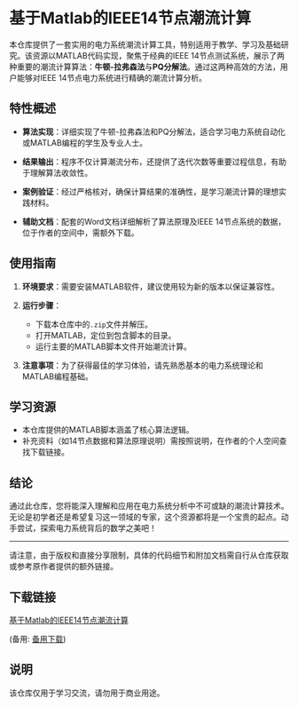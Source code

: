 # 基于Matlab的IEEE14节点潮流计算

本仓库提供了一套实用的电力系统潮流计算工具，特别适用于教学、学习及基础研究。该资源以MATLAB代码实现，聚焦于经典的IEEE 14节点测试系统，展示了两种重要的潮流计算算法：**牛顿-拉弗森法**与**PQ分解法**。通过这两种高效的方法，用户能够对IEEE 14节点电力系统进行精确的潮流计算分析。

## 特性概述

- **算法实现**：详细实现了牛顿-拉弗森法和PQ分解法，适合学习电力系统自动化或MATLAB编程的学生及专业人士。
  
- **结果输出**：程序不仅计算潮流分布，还提供了迭代次数等重要过程信息，有助于理解算法收敛性。

- **案例验证**：经过严格核对，确保计算结果的准确性，是学习潮流计算的理想实践材料。

- **辅助文档**：配套的Word文档详细解析了算法原理及IEEE 14节点系统的数据，位于作者的空间中，需额外下载。

## 使用指南

1. **环境要求**：需要安装MATLAB软件，建议使用较为新的版本以保证兼容性。
2. **运行步骤**：
   - 下载本仓库中的`.zip`文件并解压。
   - 打开MATLAB，定位到包含脚本的目录。
   - 运行主要的MATLAB脚本文件开始潮流计算。

3. **注意事项**：为了获得最佳的学习体验，请先熟悉基本的电力系统理论和MATLAB编程基础。

## 学习资源

- 本仓库提供的MATLAB脚本涵盖了核心算法逻辑。
- 补充资料（如14节点数据和算法原理说明）需按照说明，在作者的个人空间查找下载链接。

## 结论

通过此仓库，您将能深入理解和应用在电力系统分析中不可或缺的潮流计算技术。无论是初学者还是希望复习这一领域的专家，这个资源都将是一个宝贵的起点。动手尝试，探索电力系统背后的数学之美吧！

---

请注意，由于版权和直接分享限制，具体的代码细节和附加文档需自行从仓库获取或参考原作者提供的额外链接。

## 下载链接
[基于Matlab的IEEE14节点潮流计算](https://pan.quark.cn/s/6b36f923251f) 

(备用: [备用下载](https://pan.baidu.com/s/1iE1_4NiEUpJ8OjjsjrsyfQ?pwd=1234))

## 说明

该仓库仅用于学习交流，请勿用于商业用途。
